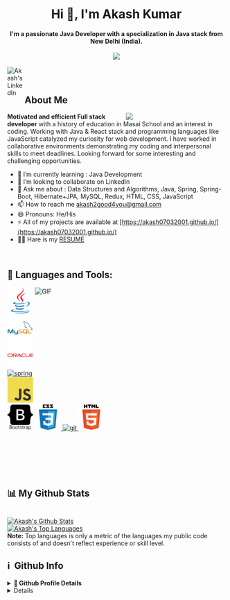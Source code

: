 <!-- <img src="https://github-readme-stats.vercel.app/api?username=Dhruv&&show_icons=true&title_color=ffffff&icon_color=bb2acf&text_color=daf7dc&bg_color=151515">

<img src="https://github-readme-stats.vercel.app/api/top-langs/?username=Dhruv&layout=compact">

 -->

<h1 align="center">Hi 👋, I'm Akash Kumar</h1>
<h4 align="center">  I'm a passionate Java Developer with a specialization in Java stack from New Delhi (India). </h4>
<p align="center">
  <img src="https://readme-typing-svg.herokuapp.com/?lines=Passionate%20Coder;Self%20taught%20Programmer&center=true&width=500&height=50">
</p>


<a href="https://www.linkedin.com/in/akash-kumar-3b8989236/">
  <img align="left" alt="Akash's LinkedIn" width="40px" src="https://raw.githubusercontent.com/rahuldkjain/github-profile-readme-generator/master/src/images/icons/Social/linked-in-alt.svg" />
</a>
<!-- <a href="https://twitter.com/">
  <img align="left" alt="Akash | Twitter" width="40px" src="https://raw.githubusercontent.com/peterthehan/peterthehan/master/assets/twitter.svg" />
</a> -->

<br/>
<br/>


## About Me
<img align='right' src="https://media.giphy.com/media/M9gbBd9nbDrOTu1Mqx/giphy.gif" width="230">
<b>Motivated and efficient Full stack developer</b> with a history of education in Masai School and an interest in coding. Working with Java & React stack and  programming languages like JavaScript catalyzed my curiosity for web development. I have worked in collaborative environments demonstrating my coding and interpersonal skills to meet deadlines. Looking forward for some interesting and challenging opportunities.


- 🔭 I’m currently learning : Java Development
- 👯 I’m looking to collaborate on Linkedin
- 💬 Ask me about : Data Structures and Algorithms, Java, Spring, Spring-Boot, Hibernate+JPA, MySQL, Redux, HTML, CSS, JavaScript 
- 📫 How to reach me akash2good4you@gmail.com
- 😄 Pronouns: He/His
- ⚡ All of my projects are available at [https://akash07032001.github.io/](https://akash07032001.github.io/)
- 👨‍💻 Hare is my [RESUME](https://drive.google.com/file/d/1ZVOTSukVxAaL8TRvJSajIiABp09LH949/view?usp=sharing)


 <br>
 
## 🚀 Languages and Tools:
 <img align="right" alt="GIF" clear = "both" src="https://github.com/abhisheknaiidu/abhisheknaiidu/blob/master/code.gif?raw=true" width="440" height="250" />

<p align="left"> <a href="https://getbootstrap.com" target="_blank" rel="noreferrer">  <a href="https://www.java.com" target="_blank" rel="noreferrer"> <img src="https://raw.githubusercontent.com/devicons/devicon/master/icons/java/java-original.svg" alt="java" width="60" height="60" margine-right="30"/> </a><a href="https://www.mysql.com/" target="_blank" rel="noreferrer"> <img src="https://raw.githubusercontent.com/devicons/devicon/master/icons/mysql/mysql-original-wordmark.svg" alt="mysql" width="60" height="60" margine-left="30"/> </a>  <a href="https://www.oracle.com/" target="_blank" rel="noreferrer"> <img src="https://raw.githubusercontent.com/devicons/devicon/master/icons/oracle/oracle-original.svg" alt="oracle" width="60" height="60"/> </a> <a href="https://spring.io/" target="_blank" rel="noreferrer"> <img src="https://www.vectorlogo.zone/logos/springio/springio-icon.svg" alt="spring" width="60" height="60"/> </a> <a href="https://developer.mozilla.org/en-US/docs/Web/JavaScript" target="_blank" rel="noreferrer"> <img src="https://raw.githubusercontent.com/devicons/devicon/master/icons/javascript/javascript-original.svg" alt="javascript" width="60" height="60"/> </a> <img src="https://raw.githubusercontent.com/devicons/devicon/master/icons/bootstrap/bootstrap-plain-wordmark.svg" alt="bootstrap" width="60" height="60"/> </a> <a href="https://www.w3schools.com/css/" target="_blank" rel="noreferrer"> <img src="https://raw.githubusercontent.com/devicons/devicon/master/icons/css3/css3-original-wordmark.svg" alt="css3" width="60" height="60"/> </a> <a href="https://git-scm.com/" target="_blank" rel="noreferrer"> <img src="https://www.vectorlogo.zone/logos/git-scm/git-scm-icon.svg" alt="git" width="60" height="60"/> </a> <a href="https://www.w3.org/html/" target="_blank" rel="noreferrer"> <img src="https://raw.githubusercontent.com/devicons/devicon/master/icons/html5/html5-original-wordmark.svg" alt="html5" width="60" height="60"/> </a> </p>
<div height= "50"></div>

    
</p>

<br/>
<br/>
<br/>
<br/>
<br/>

## 📊 My Github Stats

<br/>
    <a href="https://github.com/Akash07032001/github-readme-stats"><img alt="Akash's Github Stats" src="https://github-readme-stats.vercel.app/api?username=Akash07032001&show_icons=true&count_private=true&theme=chartreuse-dark&hide_border=true&bg_color=0D1117" /></a>
    </br>
  <a href="https://github.com/Akash07032001/github-readme-stats"><img alt="Akash's Top Languages" src="https://github-readme-stats.vercel.app/api/top-langs/?username=Akash07032001&langs_count=8&count_private=true&layout=compact&theme=react&hide_border=true&bg_color=0D1117" /></a>
  <br/>
  <b>Note:</b> Top languages is only a metric of the languages my public code consists of and doesn't reflect experience or skill level.
  
 <br>
 
 <h2>ℹ️ &nbsp;Github Info</h2>
<details>	
  <summary><b>🔎 Github Profile Details</b></summary>
<p align="center"><img height="180em" src="https://github-profile-summary-cards.vercel.app/api/cards/profile-details?username=Akash07032001&theme=github_dark" alt="Akash's" align = "center"/></p>
</details>
<details>
<!--  <summary><b>🔥 Github Streaks</b></summary>
<p align="center"><img src="https://github-readme-streak-statskbiswal01s.herokuapp.com/?user=Akash07032001&theme=black-ice&hide_border=true&stroke=0000&background=0D1117&ring=e05397&fire=e05397&currStreakLabel=e05397" alt="Akash" /></p>
</details> -->
<details>
<summary><b>📊 Github Contribution Graph</b></summary>
<p align="center"<a href="#"><img alt="Akash" src="https://activity-graph.herokuapp.com/graph?username=Akash07032001&bg_color=0D1117&color=e05397&line=e05397&point=FFFFFF&hide_border=true&" /></a></p>
</details>
<details>   
 <summary><b>🏆 Github Achievements</b></summary>
<p align="center"> <a href="https://github.com/Akash07032001"><img src="https://github-profile-trophy.vercel.app/?username=Akash07032001&margin-w=5&theme=radical" alt="Akash" /></a> </p>
 </details>


 <hr>
<p align="center">
    <i>Take a look at my repositories and let's get in touch!</i><br><br>
   <img alt="Thank You!" title="Thank You" src="https://img.shields.io/badge/Thank-You-ff69b4.svg"/>
</p>

